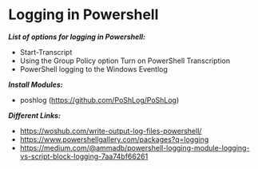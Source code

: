 # Logging in Powershell

***List of options for logging in Powershell:***
- Start-Transcript
- Using the Group Policy option Turn on PowerShell Transcription
- PowerShell logging to the Windows Eventlog

***Install Modules:***
- poshlog (https://github.com/PoShLog/PoShLog)









***Different Links:***
- https://woshub.com/write-output-log-files-powershell/
- https://www.powershellgallery.com/packages?q=logging
- https://medium.com/@ammadb/powershell-logging-module-logging-vs-script-block-logging-7aa74bf66261
  
  
